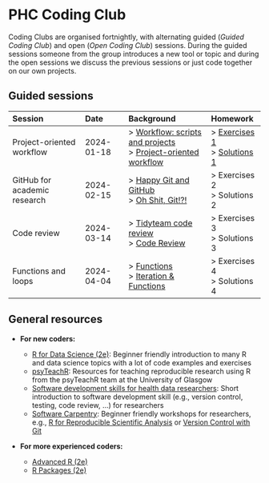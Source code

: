 # PHC Coding Club

Coding Clubs are organised fortnightly, with alternating guided (_Guided Coding Club_) and open (_Open Coding Club_) sessions.
During the guided sessions someone from the group introduces a new tool or topic and during the open sessions we discuss the previous sessions or just code together on our own projects.

## Guided sessions

| Session | Date | Background | Homework |
| :---         | :---           | :--- | :--- |
| Project-oriented workflow | 2024-01-18 | > [Workflow: scripts and projects](https://r4ds.hadley.nz/workflow-scripts.html#projects) <br/> > [Project-oriented workflow](https://www.tidyverse.org/blog/2017/12/workflow-vs-script/) | > [Exercises 1](exercises/01-exercises.md) <br/> > [Solutions 1](exercises/01-solutions.md) |
| GitHub for academic research | 2024-02-15 | > [Happy Git and GitHub](https://happygitwithr.com/) <br/> > [Oh Shit, Git!?!](https://ohshitgit.com/) | > Exercises 2 <br/> > Solutions 2 |
| Code review | 2024-03-14 | > [Tidyteam code review](https://code-review.tidyverse.org/) <br/> > [Code Review](https://psyteachr.github.io/posts/2022-11-21_riots-code-review.html) | > Exercises 3 <br/> > Solutions 3 |
| Functions and loops | 2024-04-04 | > [Functions](https://r4ds.hadley.nz/functions) <br/> > [Iteration & Functions](https://psyteachr.github.io/reprores-v3/func.html) | > Exercises 4 <br/> > Solutions 4 |

## General resources

- **For new coders:**
  - [R for Data Science (2e)](https://r4ds.hadley.nz/): Beginner friendly introduction to many R and data science topics with a lot of code examples and exercises
  - [psyTeachR](https://psyteachr.github.io/resources.html): Resources for teaching reproducible research using R from the psyTeachR team at the University of Glasgow
  - [Software development skills for health data researchers](https://informatics.bmj.com/content/29/1/e100488): Short introduction to software development skill (e.g., version control, testing, code review, ...) for researchers
  - [Software Carpentry](https://software-carpentry.org/lessons/index.html): Beginner friendly workshops for researchers, e.g., [R for Reproducible Scientific Analysis](https://swcarpentry.github.io/r-novice-gapminder/) or [Version Control with Git](https://swcarpentry.github.io/git-novice/)

- **For more experienced coders:**
  - [Advanced R (2e)](https://adv-r.hadley.nz/)
  - [R Packages (2e)](https://r-pkgs.org/)
